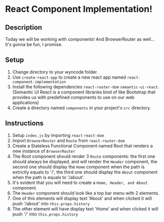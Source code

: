 # React Component Implementation!

## Description
Today we will be working with components! And BrowserRouter as well...
It's gonna be fun, I promise.

## Setup
1. Change directory to your wyncode folder.
2. Use ```create-react-app``` to create a new react app named ```react-component-implementation```
3. Install the following dependencies ```react-router-dom``` ```semantic-ui-react```. (Semantic UI React is a component libraries kind of like Bootstrap that provides us with predefined components to use on our web applications)
4. Create a directory named ```components``` in your project's ```src``` directory.

## Instructions
1. Setup ```index.js``` by importing ```react``` ```react-dom```
2. Import ```BrowserRouter``` and ```Route``` from ```react-router-dom```
3. Create a Stateless Functional Component named Root that renders a new instance of ```BrowserRouter```
4. The Root component should render 3 ```Route``` components: the first one should always be displayed, and will render the ```Header``` component, the second one should display the ```Home``` component when the path is extrictly equals to '/', the third one should display the ```About``` component when the path is equals to '/about'.
5. It's evident that you will need to create a ```Home, Header, and About``` component.
6. The ```Header``` component should look like a top bar menu with 2 elements.
7. One of this elements will display text 'About' and when clicked it will push '/about' into ```this.props.history```
8. The other element will have display text 'Home' and when clicked it will push '/' into ```this.props.history```